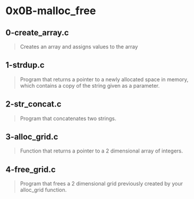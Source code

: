 # 0x0B-malloc_free

## 0-create_array.c
> Creates an array and assigns values to the array

## 1-strdup.c
>  Program that returns a pointer to a newly allocated space in memory, which contains a copy of the string given as a parameter.

## 2-str_concat.c
> Program that concatenates two strings.

## 3-alloc_grid.c
> Function that returns a pointer to a 2 dimensional array of integers.

## 4-free_grid.c
> Program that frees a 2 dimensional grid previously created by your alloc_grid function.

